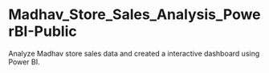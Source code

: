 # Madhav_Store_Sales_Analysis_PowerBI-Public
Analyze Madhav store sales data and created a interactive dashboard using Power BI.
